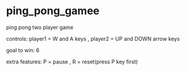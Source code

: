 # ping_pong_gamee
ping pong two player game

controls: 
player1 = W and A keys
, player2 = UP and DOWN arrow keys

goal to win: 
6

extra features:
P = pause
, R = reset(press P key first)
